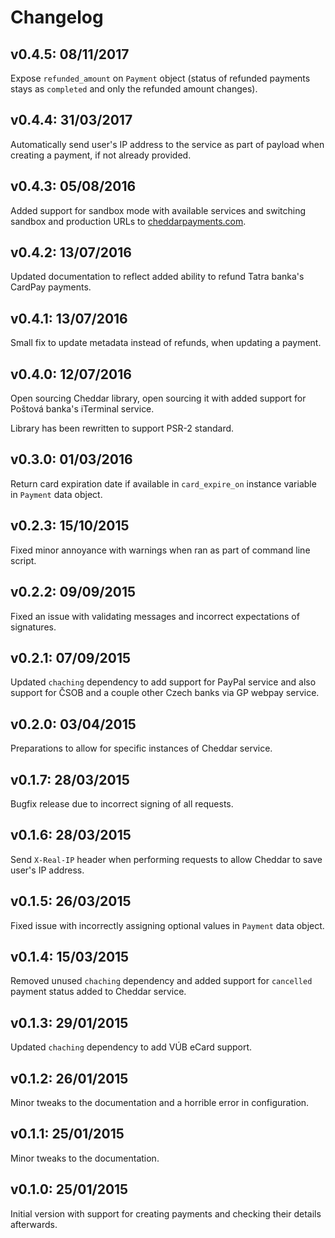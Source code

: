 # Changelog

## v0.4.5: 08/11/2017

Expose `refunded_amount` on `Payment` object (status of refunded payments stays as `completed` and only the refunded amount changes).

## v0.4.4: 31/03/2017

Automatically send user's IP address to the service as part of payload when creating a payment, if not already provided.

## v0.4.3: 05/08/2016

Added support for sandbox mode with available services and switching sandbox and production URLs to [cheddarpayments.com](https://www.cheddarpayments.com).

## v0.4.2: 13/07/2016

Updated documentation to reflect added ability to refund Tatra banka's CardPay payments.

## v0.4.1: 13/07/2016

Small fix to update metadata instead of refunds, when updating a payment.

## v0.4.0: 12/07/2016

Open sourcing Cheddar library, open sourcing it with added support for Poštová banka's iTerminal service.

Library has been rewritten to support PSR-2 standard.

## v0.3.0: 01/03/2016

Return card expiration date if available in `card_expire_on` instance variable in `Payment` data object.

## v0.2.3: 15/10/2015

Fixed minor annoyance with warnings when ran as part of command line script.

## v0.2.2: 09/09/2015

Fixed an issue with validating messages and incorrect expectations of signatures.

## v0.2.1: 07/09/2015

Updated `chaching` dependency to add support for PayPal service and also support for ČSOB and a couple other Czech banks via GP webpay service.

## v0.2.0: 03/04/2015

Preparations to allow for specific instances of Cheddar service.

## v0.1.7: 28/03/2015

Bugfix release due to incorrect signing of all requests.

## v0.1.6: 28/03/2015

Send `X-Real-IP` header when performing requests to allow Cheddar to save user's IP address.

## v0.1.5: 26/03/2015

Fixed issue with incorrectly assigning optional values in `Payment` data object.

## v0.1.4: 15/03/2015

Removed unused `chaching` dependency and added support for `cancelled` payment status added to Cheddar service.

## v0.1.3: 29/01/2015

Updated `chaching` dependency to add VÚB eCard support.

## v0.1.2: 26/01/2015

Minor tweaks to the documentation and a horrible error in configuration.

## v0.1.1: 25/01/2015

Minor tweaks to the documentation.

## v0.1.0: 25/01/2015

Initial version with support for creating payments and checking their details afterwards.
